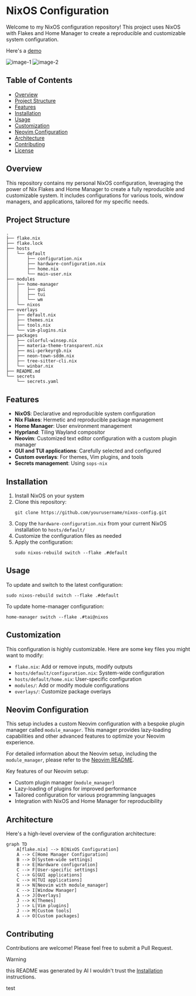 # NixOS Configuration

Welcome to my NixOS configuration repository! This project uses NixOS with
Flakes and Home Manager to create a reproducible and customizable system
configuration.

Here's a [demo](https://www.youtube.com/watch?v=X7IMYLIEqaM)

![image-1](https://media.discordapp.net/attachments/1257127902974316565/1283796803682045972/r-1.png?ex=66e44c71&is=66e2faf1&hm=13e478f3133ee74b1691ec0b801b6ecb2982cc844cc115507c98e649559d5944&=&format=webp&quality=lossless&width=1176&height=661)
![image-2](https://media.discordapp.net/attachments/1257127902974316565/1283796802939781130/r-2.png?ex=66e44c71&is=66e2faf1&hm=4f86b6f298f5ecbdc47d93ae5e18debea6718ad9859955eb4b46186e34cd3c76&=&format=webp&quality=lossless&width=1173&height=661)

## Table of Contents

- [Overview](#overview)
- [Project Structure](#project-structure)
- [Features](#features)
- [Installation](#installation)
- [Usage](#usage)
- [Customization](#customization)
- [Neovim Configuration](#neovim-configuration)
- [Architecture](#architecture)
- [Contributing](#contributing)
- [License](#license)

## Overview

This repository contains my personal NixOS configuration, leveraging the power
of Nix Flakes and Home Manager to create a fully reproducible and customizable
system. It includes configurations for various tools, window managers, and
applications, tailored for my specific needs.

## Project Structure

```
.
├── flake.nix
├── flake.lock
├── hosts
│   └── default
│       ├── configuration.nix
│       ├── hardware-configuration.nix
│       ├── home.nix
│       └── main-user.nix
├── modules
│   ├── home-manager
│   │   ├── gui
│   │   ├── tui
│   │   └── wm
│   └── nixos
├── overlays
│   ├── default.nix
│   ├── themes.nix
│   ├── tools.nix
│   └── vim-plugins.nix
├── packages
│   ├── colorful-winsep.nix
│   ├── materia-theme-transparent.nix
│   ├── msi-perkeyrgb.nix
│   ├── neon-town-sddm.nix
│   ├── tree-sitter-cli.nix
│   └── winbar.nix
├── README.md
└── secrets
    └── secrets.yaml
```

## Features

- **NixOS**: Declarative and reproducible system configuration
- **Nix Flakes**: Hermetic and reproducible package management
- **Home Manager**: User environment management
- **Hyprland**: Tiling Wayland compositor
- **Neovim**: Customized text editor configuration with a custom plugin manager
- **GUI and TUI applications**: Carefully selected and configured
- **Custom overlays**: For themes, Vim plugins, and tools
- **Secrets management**: Using `sops-nix`

## Installation

1. Install NixOS on your system
2. Clone this repository:
   ```
   git clone https://github.com/yourusername/nixos-config.git
   ```
3. Copy the `hardware-configuration.nix` from your current NixOS installation to
   `hosts/default/`
4. Customize the configuration files as needed
5. Apply the configuration:
   ```
   sudo nixos-rebuild switch --flake .#default
   ```

## Usage

To update and switch to the latest configuration:

```
sudo nixos-rebuild switch --flake .#default
```

To update home-manager configuration:

```
home-manager switch --flake .#tai@nixos
```

## Customization

This configuration is highly customizable. Here are some key files you might
want to modify:

- `flake.nix`: Add or remove inputs, modify outputs
- `hosts/default/configuration.nix`: System-wide configuration
- `hosts/default/home.nix`: User-specific configuration
- `modules/`: Add or modify module configurations
- `overlays/`: Customize package overlays

## Neovim Configuration

This setup includes a custom Neovim configuration with a bespoke plugin manager
called `module_manager`. This manager provides lazy-loading capabilities and
other advanced features to optimize your Neovim experience.

For detailed information about the Neovim setup, including the `module_manager`,
please refer to the [Neovim README](./modules/home-manager/tui/nvim/README.md).

Key features of our Neovim setup:

- Custom plugin manager (`module_manager`)
- Lazy-loading of plugins for improved performance
- Tailored configuration for various programming languages
- Integration with NixOS and Home Manager for reproducibility

## Architecture

Here's a high-level overview of the configuration architecture:

```mermaid
graph TD
    A[flake.nix] --> B[NixOS Configuration]
    A --> C[Home Manager Configuration]
    B --> D[System-wide settings]
    B --> E[Hardware configuration]
    C --> F[User-specific settings]
    C --> G[GUI applications]
    C --> H[TUI applications]
    H --> N[Neovim with module_manager]
    C --> I[Window Manager]
    A --> J[Overlays]
    J --> K[Themes]
    J --> L[Vim plugins]
    J --> M[Custom tools]
    A --> O[Custom packages]
```

## Contributing

Contributions are welcome! Please feel free to submit a Pull Request.

> [!WARNING]
>
> this README was generated by AI I wouldn't trust the
> [Installation](#installation) instructions.

test
